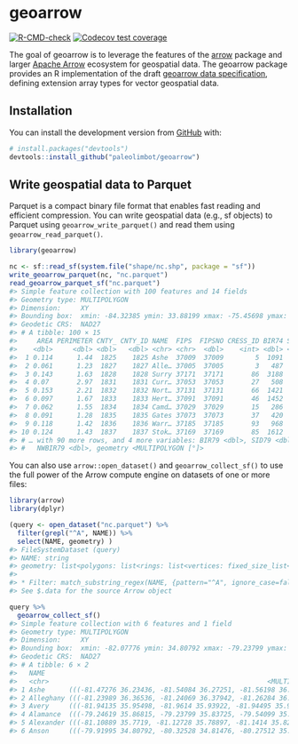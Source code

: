 
<!-- README.md is generated from README.Rmd. Please edit that file -->

# geoarrow

<!-- badges: start -->

[![R-CMD-check](https://github.com/paleolimbot/geoarrow/workflows/R-CMD-check/badge.svg)](https://github.com/paleolimbot/geoarrow/actions)
[![Codecov test
coverage](https://codecov.io/gh/paleolimbot/geoarrow/branch/master/graph/badge.svg)](https://codecov.io/gh/paleolimbot/geoarrow?branch=master)
<!-- badges: end -->

The goal of geoarrow is to leverage the features of the
[arrow](https://arrow.apache.org/docs/r/) package and larger [Apache
Arrow](https://arrow.apache.org/) ecosystem for geospatial data. The
geoarrow package provides an R implementation of the draft [geoarrow
data specification](https://github.com/geopandas/geo-arrow-spec),
defining extension array types for vector geospatial data.

## Installation

You can install the development version from
[GitHub](https://github.com/) with:

``` r
# install.packages("devtools")
devtools::install_github("paleolimbot/geoarrow")
```

## Write geospatial data to Parquet

Parquet is a compact binary file format that enables fast reading and
efficient compression. You can write geospatial data (e.g., sf objects)
to Parquet using `geoarrow_write_parquet()` and read them using
`geoarrow_read_parquet()`.

``` r
library(geoarrow)

nc <- sf::read_sf(system.file("shape/nc.shp", package = "sf"))
write_geoarrow_parquet(nc, "nc.parquet")
read_geoarrow_parquet_sf("nc.parquet")
#> Simple feature collection with 100 features and 14 fields
#> Geometry type: MULTIPOLYGON
#> Dimension:     XY
#> Bounding box:  xmin: -84.32385 ymin: 33.88199 xmax: -75.45698 ymax: 36.58965
#> Geodetic CRS:  NAD27
#> # A tibble: 100 × 15
#>     AREA PERIMETER CNTY_ CNTY_ID NAME  FIPS  FIPSNO CRESS_ID BIR74 SID74 NWBIR74
#>    <dbl>     <dbl> <dbl>   <dbl> <chr> <chr>  <dbl>    <int> <dbl> <dbl>   <dbl>
#>  1 0.114      1.44  1825    1825 Ashe  37009  37009        5  1091     1      10
#>  2 0.061      1.23  1827    1827 Alle… 37005  37005        3   487     0      10
#>  3 0.143      1.63  1828    1828 Surry 37171  37171       86  3188     5     208
#>  4 0.07       2.97  1831    1831 Curr… 37053  37053       27   508     1     123
#>  5 0.153      2.21  1832    1832 Nort… 37131  37131       66  1421     9    1066
#>  6 0.097      1.67  1833    1833 Hert… 37091  37091       46  1452     7     954
#>  7 0.062      1.55  1834    1834 Camd… 37029  37029       15   286     0     115
#>  8 0.091      1.28  1835    1835 Gates 37073  37073       37   420     0     254
#>  9 0.118      1.42  1836    1836 Warr… 37185  37185       93   968     4     748
#> 10 0.124      1.43  1837    1837 Stok… 37169  37169       85  1612     1     160
#> # … with 90 more rows, and 4 more variables: BIR79 <dbl>, SID79 <dbl>,
#> #   NWBIR79 <dbl>, geometry <MULTIPOLYGON [°]>
```

You can also use `arrow::open_dataset()` and `geoarrow_collect_sf()` to
use the full power of the Arrow compute engine on datasets of one or
more files:

``` r
library(arrow)
library(dplyr)

(query <- open_dataset("nc.parquet") %>%
  filter(grepl("^A", NAME)) %>%
  select(NAME, geometry) )
#> FileSystemDataset (query)
#> NAME: string
#> geometry: list<polygons: list<rings: list<vertices: fixed_size_list<xy: double>[2]>>>
#> 
#> * Filter: match_substring_regex(NAME, {pattern="^A", ignore_case=false})
#> See $.data for the source Arrow object

query %>% 
  geoarrow_collect_sf()
#> Simple feature collection with 6 features and 1 field
#> Geometry type: MULTIPOLYGON
#> Dimension:     XY
#> Bounding box:  xmin: -82.07776 ymin: 34.80792 xmax: -79.23799 ymax: 36.58965
#> Geodetic CRS:  NAD27
#> # A tibble: 6 × 2
#>   NAME                                                                  geometry
#>   <chr>                                                       <MULTIPOLYGON [°]>
#> 1 Ashe      (((-81.47276 36.23436, -81.54084 36.27251, -81.56198 36.27359, -81.…
#> 2 Alleghany (((-81.23989 36.36536, -81.24069 36.37942, -81.26284 36.40504, -81.…
#> 3 Avery     (((-81.94135 35.95498, -81.9614 35.93922, -81.94495 35.91861, -81.9…
#> 4 Alamance  (((-79.24619 35.86815, -79.23799 35.83725, -79.54099 35.83699, -79.…
#> 5 Alexander (((-81.10889 35.7719, -81.12728 35.78897, -81.1414 35.82332, -81.32…
#> 6 Anson     (((-79.91995 34.80792, -80.32528 34.81476, -80.27512 35.19311, -80.…
```
